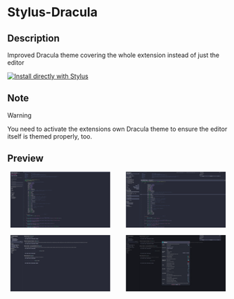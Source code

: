 # Stylus-Dracula

## Description

Improved Dracula theme covering the whole extension instead of just the editor

[![Install directly with Stylus](https://img.shields.io/badge/Install%20directly%20with-Stylus-00adad.svg)](https://raw.githubusercontent.com/Himither/Stylus-Dracula/master/stylus-dracula.user.css)

## Note

> [!WARNING]
> You need to activate the extensions own Dracula theme to ensure the editor itself is themed properly, too.

## Preview

<p align="center">
  <img alt="Singleview - Darker" src="preview/install.webp" width="45%">
&nbsp; &nbsp; &nbsp; &nbsp;
  <img alt="Singleview - La+ Darknesss" src="preview/edit.webp" width="45%">
</p>

<p align="center">
  <img alt="Singleview - Darker" src="preview/manage.webp" width="45%">
&nbsp; &nbsp; &nbsp; &nbsp;
  <img alt="Singleview - La+ Darknesss" src="preview/option.webp" width="45%">
</p>
